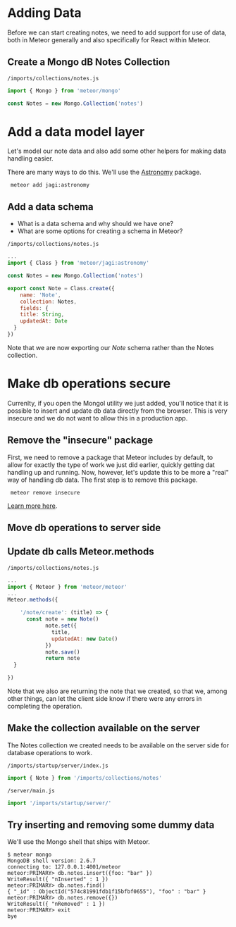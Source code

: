 # Adding Data

Before we can start creating notes, we need to add support for use of data, both in Meteor generally and also specifically for React within Meteor.

## Create a Mongo dB Notes Collection
``` /imports/collections/notes.js ```

```js
import { Mongo } from 'meteor/mongo'

const Notes = new Mongo.Collection('notes')
```

# Add a data model layer
Let's model our note data and also add some other helpers for making data handling easier.

There are many ways to do this.  We'll use the [Astronomy](https://github.com/jagi/meteor-astronomy/) package.

```  meteor add jagi:astronomy ```

## Add a data schema

- What is a data schema and why should we have one?
- What are some options for creating a schema in Meteor?

``` /imports/collections/notes.js ```

```js
...
import { Class } from 'meteor/jagi:astronomy'

const Notes = new Mongo.Collection('notes')

export const Note = Class.create({
	name: 'Note',
	collection: Notes,
	fields: {
    title: String,
    updatedAt: Date 
  }
})
```

Note that we are now exporting our *Note* schema rather than the Notes collection. 

# Make db operations secure

Currenlty, if you open the Mongol utility we just added, you'll notice that it is possible to insert and update db data directly from the browser.  This is very insecure and we do not want to allow this in a production app.

## Remove the "insecure" package
First, we need to remove a package that Meteor includes by default, to allow for exactly the type of work we just did earlier, quickly getting dat handling up and running.  Now, however, let's update this to be more a "real" way of handling db data.  The first step is to remove this package.

```  meteor remove insecure ```

[Learn more here](http://docs.meteor.com/api/collections.html#Mongo-Collection-allow).

## Move db operations to server side


## Update db calls Meteor.methods

``` /imports/collections/notes.js ```

```js
...
import { Meteor } from 'meteor/meteor'
...
Meteor.methods({

	'/note/create': (title) => {
      const note = new Note()
			note.set({
			  title,
			  updatedAt: new Date()
			})
			note.save()
			return note
  }

})
```

Note that we also are returning the note that we created, so that we, among other things, can let the client side know if there were any errors in completing the operation.


## Make the collection available on the server

The Notes collection we created needs to be available on the server side for database operations to work.

``` /imports/startup/server/index.js ```

```js 
import { Note } from '/imports/collections/notes'
```

``` /server/main.js ```

```js 
import '/imports/startup/server/'
```

## Try inserting and removing some dummy data

We'll use the Mongo shell that ships with Meteor.

```
$ meteor mongo
MongoDB shell version: 2.6.7
connecting to: 127.0.0.1:4001/meteor
meteor:PRIMARY> db.notes.insert({foo: "bar" })
WriteResult({ "nInserted" : 1 })
meteor:PRIMARY> db.notes.find()
{ "_id" : ObjectId("574c81991fdb1f15bfbf0655"), "foo" : "bar" }
meteor:PRIMARY> db.notes.remove({})
WriteResult({ "nRemoved" : 1 })
meteor:PRIMARY> exit
bye
```